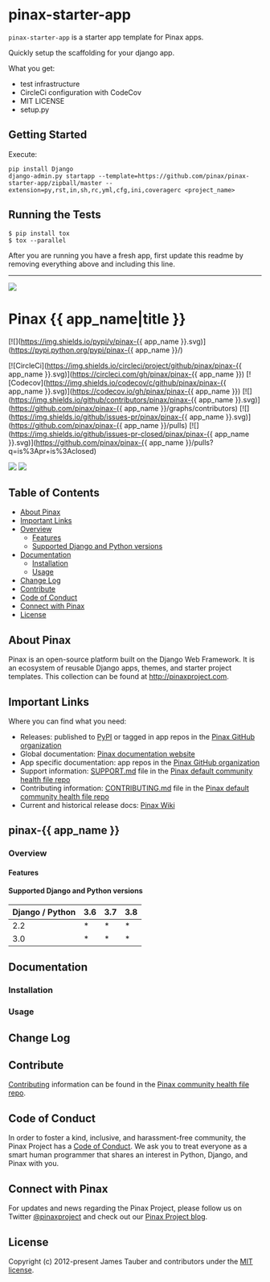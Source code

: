 # pinax-starter-app

`pinax-starter-app` is a starter app template for Pinax apps.

Quickly setup the scaffolding for your django app.

What you get:

* test infrastructure
* CircleCi configuration with CodeCov
* MIT LICENSE
* setup.py


## Getting Started

Execute:

```
pip install Django
django-admin.py startapp --template=https://github.com/pinax/pinax-starter-app/zipball/master --extension=py,rst,in,sh,rc,yml,cfg,ini,coveragerc <project_name>
```

Running the Tests
-------------------

```
$ pip install tox
$ tox --parallel
```

After you are running you have a fresh app, first update this readme by removing
everything above and including this line.

---

![](http://pinaxproject.com/pinax-design/patches/blank.svg)

# Pinax {{ app_name|title }}

[![](https://img.shields.io/pypi/v/pinax-{{ app_name }}.svg)](https://pypi.python.org/pypi/pinax-{{ app_name }}/)

[![CircleCi](https://img.shields.io/circleci/project/github/pinax/pinax-{{ app_name }}.svg)](https://circleci.com/gh/pinax/pinax-{{ app_name }})
[![Codecov](https://img.shields.io/codecov/c/github/pinax/pinax-{{ app_name }}.svg)](https://codecov.io/gh/pinax/pinax-{{ app_name }})
[![](https://img.shields.io/github/contributors/pinax/pinax-{{ app_name }}.svg)](https://github.com/pinax/pinax-{{ app_name }}/graphs/contributors)
[![](https://img.shields.io/github/issues-pr/pinax/pinax-{{ app_name }}.svg)](https://github.com/pinax/pinax-{{ app_name }}/pulls)
[![](https://img.shields.io/github/issues-pr-closed/pinax/pinax-{{ app_name }}.svg)](https://github.com/pinax/pinax-{{ app_name }}/pulls?q=is%3Apr+is%3Aclosed)

[![](http://slack.pinaxproject.com/badge.svg)](http://slack.pinaxproject.com/)
[![](https://img.shields.io/badge/license-MIT-blue.svg)](https://opensource.org/licenses/MIT)


## Table of Contents

* [About Pinax](#about-pinax)
* [Important Links](#important-links)
* [Overview](#overview)
  * [Features](#features)
  * [Supported Django and Python versions](#supported-django-and-python-versions)
* [Documentation](#documentation)
  * [Installation](#installation)
  * [Usage](#usage)
* [Change Log](#change-log)
* [Contribute](#contribute)
* [Code of Conduct](#code-of-conduct)
* [Connect with Pinax](#connect-with-pinax)
* [License](#license)


## About Pinax

Pinax is an open-source platform built on the Django Web Framework. It is an ecosystem of reusable
Django apps, themes, and starter project templates. This collection can be found at http://pinaxproject.com.


## Important Links

Where you can find what you need:
* Releases: published to [PyPI](https://pypi.org/search/?q=pinax) or tagged in app repos in the [Pinax GitHub organization](https://github.com/pinax/)
* Global documentation: [Pinax documentation website](https://pinaxproject.com/pinax/)
* App specific documentation: app repos in the [Pinax GitHub organization](https://github.com/pinax/)
* Support information: [SUPPORT.md](https://github.com/pinax/.github/blob/master/SUPPORT.md) file in the [Pinax default community health file repo](https://github.com/pinax/.github/)
* Contributing information: [CONTRIBUTING.md](https://github.com/pinax/.github/blob/master/CONTRIBUTING.md) file in the [Pinax default community health file repo](https://github.com/pinax/.github/)
* Current and historical release docs: [Pinax Wiki](https://github.com/pinax/pinax/wiki/)


## pinax-{{ app_name }}

### Overview

#### Features

#### Supported Django and Python versions

Django / Python | 3.6 | 3.7 | 3.8
--------------- | --- | --- | ---
2.2  |  *  |  *  |  *
3.0  |  *  |  *  |  *


## Documentation

### Installation

### Usage


## Change Log


## Contribute

[Contributing](https://github.com/pinax/.github/blob/master/CONTRIBUTING.md) information can be found in the [Pinax community health file repo](https://github.com/pinax/.github).


## Code of Conduct

In order to foster a kind, inclusive, and harassment-free community, the Pinax Project has a [Code of Conduct](https://github.com/pinax/.github/blob/master/CODE_OF_CONDUCT.md). We ask you to treat everyone as a smart human programmer that shares an interest in Python, Django, and Pinax with you.


## Connect with Pinax

For updates and news regarding the Pinax Project, please follow us on Twitter [@pinaxproject](https://twitter.com/pinaxproject)
and check out our [Pinax Project blog](http://blog.pinaxproject.com).


## License

Copyright (c) 2012-present James Tauber and contributors under the [MIT license](https://opensource.org/licenses/MIT).

